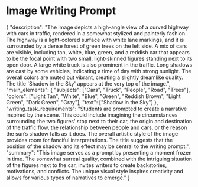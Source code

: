 # Image Writing Prompt

{
  "description": "The image depicts a high-angle view of a curved highway with cars in traffic, rendered in a somewhat stylized and painterly fashion. The highway is a light-colored surface with white lane markings, and it is surrounded by a dense forest of green trees on the left side. A mix of cars are visible, including tan, white, blue, green, and a reddish car that appears to be the focal point with two small, light-skinned figures standing next to its open door. A large white truck is also prominent in the traffic. Long shadows are cast by some vehicles, indicating a time of day with strong sunlight. The overall colors are muted but vibrant, creating a slightly dreamlike quality. The title 'Shadow in the Sky' appears at the very top of the image.",
   "main_elements": {
      "subjects": ["Cars", "Truck", "People", "Road", "Trees"],
      "colors": ["Light Tan", "White", "Blue", "Green", "Reddish Brown", "Light Green", "Dark Green", "Gray"],
      "text": ["Shadow in the Sky"]
    },
    "writing_task_requirements": "Students are prompted to create a narrative inspired by the scene. This could include imagining the circumstances surrounding the two figures' stop next to their car, the origin and destination of the traffic flow, the relationship between people and cars, or the reason the sun’s shadow falls as it does. The overall artistic style of the image provides room for fanciful interpretations. The title suggests that the position of the shadow and its effect may be central to the writing prompt.",
    "summary": "This image serves as a prompt by presenting a moment frozen in time. The somewhat surreal quality, combined with the intriguing situation of the figures next to the car, invites writers to create backstories, motivations, and conflicts. The unique visual style inspires creativity and allows for various types of narratives to emerge."
}
